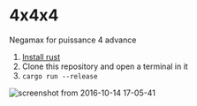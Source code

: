 # 4x4x4
Negamax for puissance 4 advance

1. [Install rust](https://www.rust-lang.org/en-US/downloads.html)
2. Clone this repository and open a terminal in it
3. `cargo run --release`

![screenshot from 2016-10-14 17-05-41](https://cloud.githubusercontent.com/assets/333780/19392285/79bd4286-9230-11e6-8284-3b89bc849eb1.png)
